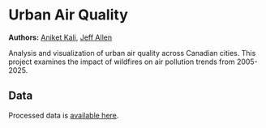 # Urban Air Quality

**Authors:** [Aniket Kali](https://www.linkedin.com/in/aniket-k-8a8b9921b/), [Jeff Allen](https://jamaps.github.io/)

Analysis and visualization of urban air quality across Canadian cities. This project examines the impact of wildfires on air pollution trends from 2005-2025.

## Data

Processed data is [available here](https://github.com/schoolofcities/urban-air-quality/tree/main/data/processed).
